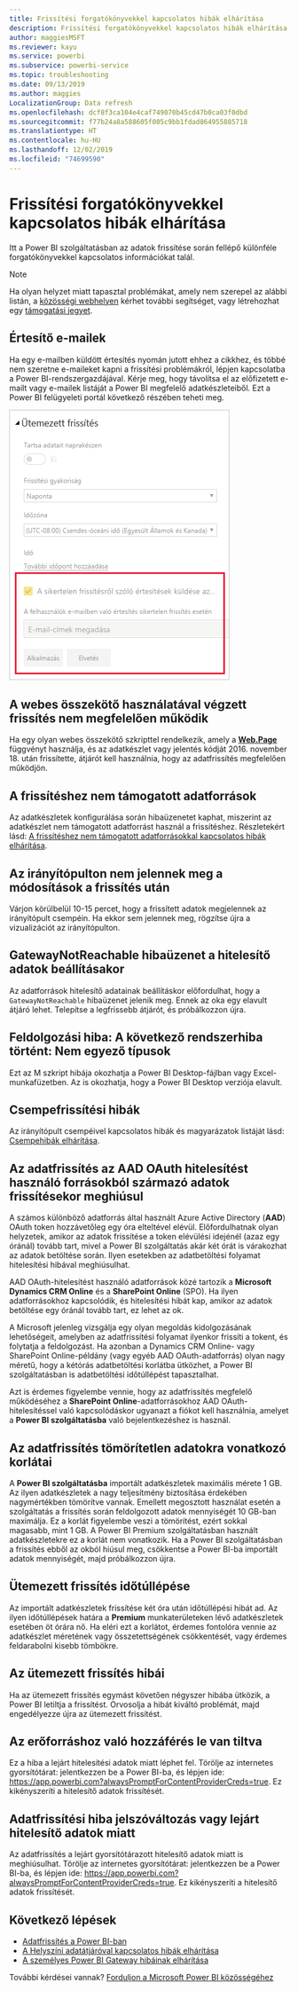 ```yaml
---
title: Frissítési forgatókönyvekkel kapcsolatos hibák elhárítása
description: Frissítési forgatókönyvekkel kapcsolatos hibák elhárítása
author: maggiesMSFT
ms.reviewer: kayu
ms.service: powerbi
ms.subservice: powerbi-service
ms.topic: troubleshooting
ms.date: 09/13/2019
ms.author: maggies
LocalizationGroup: Data refresh
ms.openlocfilehash: dcf8f3ca104e4caf749070b45cd47b0ca03f0dbd
ms.sourcegitcommit: f77b24a8a588605f005c9bb1fdad864955885718
ms.translationtype: HT
ms.contentlocale: hu-HU
ms.lasthandoff: 12/02/2019
ms.locfileid: "74699590"
---
```

# <a name="troubleshooting-refresh-scenarios"></a>Frissítési forgatókönyvekkel kapcsolatos hibák elhárítása

Itt a Power BI szolgáltatásban az adatok frissítése során fellépő különféle forgatókönyvekkel kapcsolatos információkat talál.

> [!NOTE]
> Ha olyan helyzet miatt tapasztal problémákat, amely nem szerepel az alábbi listán, a [közösségi webhelyen](https://community.powerbi.com/) kérhet további segítséget, vagy létrehozhat egy [támogatási jegyet](https://powerbi.microsoft.com/support/).
>
>

## <a name="email-notifications"></a>Értesítő e-mailek

Ha egy e-mailben küldött értesítés nyomán jutott ehhez a cikkhez, és többé nem szeretne e-maileket kapni a frissítési problémákról, lépjen kapcsolatba a Power BI-rendszergazdájával. Kérje meg, hogy távolítsa el az előfizetett e-mailt vagy e-mailek listáját a Power BI megfelelő adatkészleteiből. Ezt a Power BI felügyeleti portál következő részében teheti meg.

![E-mail frissítési értesítésekről](media/refresh-troubleshooting-refresh-scenarios/refresh-email.png)

## <a name="refresh-using-web-connector-doesnt-work-properly"></a>A webes összekötő használatával végzett frissítés nem megfelelően működik

Ha egy olyan webes összekötő szkripttel rendelkezik, amely a [**Web.Page**](https://msdn.microsoft.com/library/mt260924.aspx) függvényt használja, és az adatkészlet vagy jelentés kódját 2016. november 18. után frissítette, átjárót kell használnia, hogy az adatfrissítés megfelelően működjön.

## <a name="unsupported-data-source-for-refresh"></a>A frissítéshez nem támogatott adatforrások

Az adatkészletek konfigurálása során hibaüzenetet kaphat, miszerint az adatkészlet nem támogatott adatforrást használ a frissítéshez. Részletekért lásd: [A frissítéshez nem támogatott adatforrásokkal kapcsolatos hibák elhárítása](service-admin-troubleshoot-unsupported-data-source-for-refresh.md).

## <a name="dashboard-doesnt-reflect-changes-after-refresh"></a>Az irányítópulton nem jelennek meg a módosítások a frissítés után

Várjon körülbelül 10-15 percet, hogy a frissített adatok megjelennek az irányítópult csempéin. Ha ekkor sem jelennek meg, rögzítse újra a vizualizációt az irányítópulton.

## <a name="gatewaynotreachable-when-setting-credentials"></a>GatewayNotReachable hibaüzenet a hitelesítő adatok beállításakor

Az adatforrások hitelesítő adatainak beállításkor előfordulhat, hogy a `GatewayNotReachable` hibaüzenet jelenik meg. Ennek az oka egy elavult átjáró lehet. Telepítse a legfrissebb átjárót, és próbálkozzon újra.

## <a name="processing-error-the-following-system-error-occurred-type-mismatch"></a>Feldolgozási hiba: A következő rendszerhiba történt: Nem egyező típusok

Ezt az M szkript hibája okozhatja a Power BI Desktop-fájlban vagy Excel-munkafüzetben. Az is okozhatja, hogy a Power BI Desktop verziója elavult.

## <a name="tile-refresh-errors"></a>Csempefrissítési hibák

Az irányítópult csempéivel kapcsolatos hibák és magyarázatok listáját lásd: [Csempehibák elhárítása](refresh-troubleshooting-tile-errors.md).

## <a name="refresh-fails-when-updating-data-from-sources-that-use-aad-oauth"></a>Az adatfrissítés az AAD OAuth hitelesítést használó forrásokból származó adatok frissítésekor meghiúsul

A számos különböző adatforrás által használt Azure Active Directory (**AAD**) OAuth token hozzávetőleg egy óra elteltével elévül. Előfordulhatnak olyan helyzetek, amikor az adatok frissítése a token elévülési idejénél (azaz egy óránál) tovább tart, mivel a Power BI szolgáltatás akár két órát is várakozhat az adatok betöltése során. Ilyen esetekben az adatbetöltési folyamat hitelesítési hibával meghiúsulhat.

AAD OAuth-hitelesítést használó adatforrások közé tartozik a **Microsoft Dynamics CRM Online** és a **SharePoint Online** (SPO). Ha ilyen adatforrásokhoz kapcsolódik, és hitelesítési hibát kap, amikor az adatok betöltése egy óránál tovább tart, ez lehet az ok.

A Microsoft jelenleg vizsgálja egy olyan megoldás kidolgozásának lehetőségeit, amelyben az adatfrissítési folyamat ilyenkor frissíti a tokent, és folytatja a feldolgozást. Ha azonban a Dynamics CRM Online- vagy SharePoint Online-példány (vagy egyéb AAD OAuth-adatforrás) olyan nagy méretű, hogy a kétórás adatbetöltési korlátba ütközhet, a Power BI szolgáltatásban is adatbetöltési időtúllépést tapasztalhat.

Azt is érdemes figyelembe vennie, hogy az adatfrissítés megfelelő működéséhez a **SharePoint Online**-adatforrásokhoz AAD OAuth-hitelesítéssel való kapcsolódáskor ugyanazt a fiókot kell használnia, amelyet a **Power BI szolgáltatásba** való bejelentkezéshez is használ.

## <a name="uncompressed-data-limits-for-refresh"></a>Az adatfrissítés tömörítetlen adatokra vonatkozó korlátai

A **Power BI szolgáltatásba** importált adatkészletek maximális mérete 1 GB. Az ilyen adatkészletek a nagy teljesítmény biztosítása érdekében nagymértékben tömörítve vannak. Emellett megosztott használat esetén a szolgáltatás a frissítés során feldolgozott adatok mennyiségét 10 GB-ban maximálja. Ez a korlát figyelembe veszi a tömörítést, ezért sokkal magasabb, mint 1 GB. A Power BI Premium szolgáltatásban használt adatkészletekre ez a korlát nem vonatkozik. Ha a Power BI szolgáltatásban a frissítés ebből az okból hiúsul meg, csökkentse a Power BI-ba importált adatok mennyiségét, majd próbálkozzon újra.

## <a name="scheduled-refresh-timeout"></a>Ütemezett frissítés időtúllépése

Az importált adatkészletek frissítése két óra után időtúllépési hibát ad. Az ilyen időtúllépések határa a **Premium** munkaterületeken lévő adatkészletek esetében öt órára nő. Ha eléri ezt a korlátot, érdemes fontolóra vennie az adatkészlet méretének vagy összetettségének csökkentését, vagy érdemes feldarabolni kisebb tömbökre.

## <a name="scheduled-refresh-failures"></a>Az ütemezett frissítés hibái

Ha az ütemezett frissítés egymást követően négyszer hibába ütközik, a Power BI letiltja a frissítést. Orvosolja a hibát kiváltó problémát, majd engedélyezze újra az ütemezett frissítést.

## <a name="access-to-the-resource-is-forbidden"></a>Az erőforráshoz való hozzáférés le van tiltva  

Ez a hiba a lejárt hitelesítési adatok miatt léphet fel. Törölje az internetes gyorsítótárat: jelentkezzen be a Power BI-ba, és lépjen ide: https://app.powerbi.com?alwaysPromptForContentProviderCreds=true. Ez kikényszeríti a hitelesítő adatok frissítését.

## <a name="data-refresh-failure-because-of-password-change-or-expired-credentials"></a>Adatfrissítési hiba jelszóváltozás vagy lejárt hitelesítő adatok miatt

Az adatfrissítés a lejárt gyorsítótárazott hitelesítő adatok miatt is meghiúsulhat. Törölje az internetes gyorsítótárat: jelentkezzen be a Power BI-ba, és lépjen ide: https://app.powerbi.com?alwaysPromptForContentProviderCreds=true. Ez kikényszeríti a hitelesítő adatok frissítését.

## <a name="next-steps"></a>Következő lépések

- [Adatfrissítés a Power BI-ban](refresh-data.md)  
- [A Helyszíni adatátjáróval kapcsolatos hibák elhárítása](service-gateway-onprem-tshoot.md)  
- [A személyes Power BI Gateway hibáinak elhárítása](service-admin-troubleshooting-power-bi-personal-gateway.md)  

További kérdései vannak? [Forduljon a Microsoft Power BI közösségéhez](https://community.powerbi.com/)

